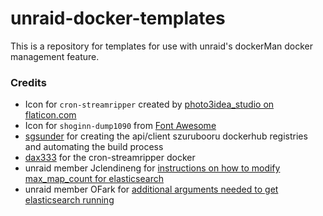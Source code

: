# unraid-docker-templates

This is a repository for templates for use with unraid's dockerMan docker management feature.

### Credits

* Icon for `cron-streamripper` created by [photo3idea_studio on flaticon.com](https://www.flaticon.com/free-icon/antenna_926427)
* Icon for `shoginn-dump1090` from [Font Awesome](https://fontawesome.com/icons/broadcast-tower)
* [sgsunder](https://hub.docker.com/u/sgsunder) for creating the api/client szurubooru dockerhub registries and automating the build process
* [dax333](https://hub.docker.com/u/dax333) for the cron-streamripper docker
* unraid member Jclendineng for [instructions on how to modify max_map_count for elasticsearch](https://forums.unraid.net/topic/69992-request-elastic-search/?tab=comments#comment-676629)
* unraid member OFark for [additional arguments needed to get elasticsearch running](https://forums.unraid.net/topic/75763-support-linuxserverio-diskover/?tab=comments#comment-699471)